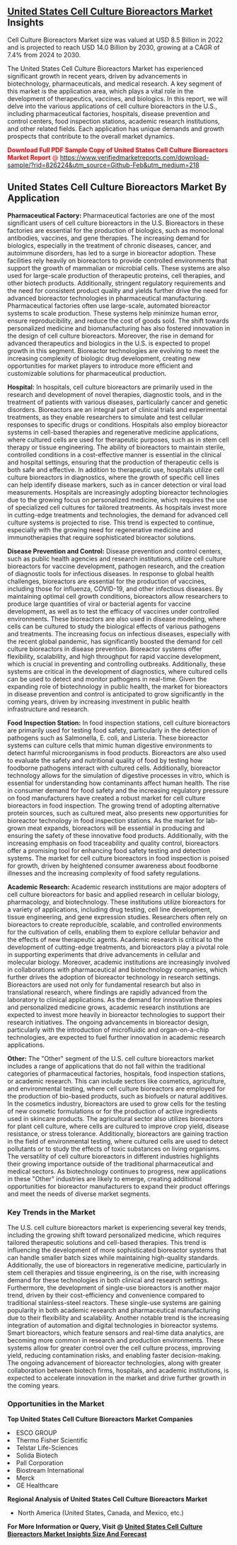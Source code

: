 <h2><a href="https://www.verifiedmarketreports.com/download-sample/?rid=826224&amp;utm_source=Github-Feb&amp;utm_medium=218" target="_blank">United States Cell Culture Bioreactors Market</a> Insights</h2><p>Cell Culture Bioreactors Market size was valued at USD 8.5 Billion in 2022 and is projected to reach USD 14.0 Billion by 2030, growing at a CAGR of 7.4% from 2024 to 2030.</p><p><p>The United States Cell Culture Bioreactors Market has experienced significant growth in recent years, driven by advancements in biotechnology, pharmaceuticals, and medical research. A key segment of this market is the application area, which plays a vital role in the development of therapeutics, vaccines, and biologics. In this report, we will delve into the various applications of cell culture bioreactors in the U.S., including pharmaceutical factories, hospitals, disease prevention and control centers, food inspection stations, academic research institutions, and other related fields. Each application has unique demands and growth prospects that contribute to the overall market dynamics. <p><span class=""><span style="color: #ff0000;"><strong>Download Full PDF Sample Copy of United States Cell Culture Bioreactors Market Report</strong> @ </span><a href="https://www.verifiedmarketreports.com/download-sample/?rid=826224&amp;utm_source=Github-Feb&amp;utm_medium=218" target="_blank">https://www.verifiedmarketreports.com/download-sample/?rid=826224&amp;utm_source=Github-Feb&amp;utm_medium=218</a></span></p></p> <h2>United States Cell Culture Bioreactors Market By Application</h2> <p><strong>Pharmaceutical Factory:</strong> Pharmaceutical factories are one of the most significant users of cell culture bioreactors in the U.S. Bioreactors in these factories are essential for the production of biologics, such as monoclonal antibodies, vaccines, and gene therapies. The increasing demand for biologics, especially in the treatment of chronic diseases, cancer, and autoimmune disorders, has led to a surge in bioreactor adoption. These facilities rely heavily on bioreactors to provide controlled environments that support the growth of mammalian or microbial cells. These systems are also used for large-scale production of therapeutic proteins, cell therapies, and other biotech products. Additionally, stringent regulatory requirements and the need for consistent product quality and yields further drive the need for advanced bioreactor technologies in pharmaceutical manufacturing. Pharmaceutical factories often use large-scale, automated bioreactor systems to scale production. These systems help minimize human error, ensure reproducibility, and reduce the cost of goods sold. The shift towards personalized medicine and biomanufacturing has also fostered innovation in the design of cell culture bioreactors. Moreover, the rise in demand for advanced therapeutics and biologics in the U.S. is expected to propel growth in this segment. Bioreactor technologies are evolving to meet the increasing complexity of biologic drug development, creating new opportunities for market players to introduce more efficient and customizable solutions for pharmaceutical production.</p> <p><strong>Hospital:</strong> In hospitals, cell culture bioreactors are primarily used in the research and development of novel therapies, diagnostic tools, and in the treatment of patients with various diseases, particularly cancer and genetic disorders. Bioreactors are an integral part of clinical trials and experimental treatments, as they enable researchers to simulate and test cellular responses to specific drugs or conditions. Hospitals also employ bioreactor systems in cell-based therapies and regenerative medicine applications, where cultured cells are used for therapeutic purposes, such as in stem cell therapy or tissue engineering. The ability of bioreactors to maintain sterile, controlled conditions in a cost-effective manner is essential in the clinical and hospital settings, ensuring that the production of therapeutic cells is both safe and effective. In addition to therapeutic use, hospitals utilize cell culture bioreactors in diagnostics, where the growth of specific cell lines can help identify disease markers, such as in cancer detection or viral load measurements. Hospitals are increasingly adopting bioreactor technologies due to the growing focus on personalized medicine, which requires the use of specialized cell cultures for tailored treatments. As hospitals invest more in cutting-edge treatments and technologies, the demand for advanced cell culture systems is projected to rise. This trend is expected to continue, especially with the growing need for regenerative medicine and immunotherapies that require sophisticated bioreactor solutions.</p> <p><strong>Disease Prevention and Control:</strong> Disease prevention and control centers, such as public health agencies and research institutions, utilize cell culture bioreactors for vaccine development, pathogen research, and the creation of diagnostic tools for infectious diseases. In response to global health challenges, bioreactors are essential for the production of vaccines, including those for influenza, COVID-19, and other infectious diseases. By maintaining optimal cell growth conditions, bioreactors allow researchers to produce large quantities of viral or bacterial agents for vaccine development, as well as to test the efficacy of vaccines under controlled environments. These bioreactors are also used in disease modeling, where cells can be cultured to study the biological effects of various pathogens and treatments. The increasing focus on infectious diseases, especially with the recent global pandemic, has significantly boosted the demand for cell culture bioreactors in disease prevention. Bioreactor systems offer flexibility, scalability, and high throughput for rapid vaccine development, which is crucial in preventing and controlling outbreaks. Additionally, these systems are critical in the development of diagnostics, where cultured cells can be used to detect and monitor pathogens in real-time. Given the expanding role of biotechnology in public health, the market for bioreactors in disease prevention and control is anticipated to grow significantly in the coming years, driven by increasing investment in public health infrastructure and research.</p> <p><strong>Food Inspection Station:</strong> In food inspection stations, cell culture bioreactors are primarily used for testing food safety, particularly in the detection of pathogens such as Salmonella, E. coli, and Listeria. These bioreactor systems can culture cells that mimic human digestive environments to detect harmful microorganisms in food products. Bioreactors are also used to evaluate the safety and nutritional quality of food by testing how foodborne pathogens interact with cultured cells. Additionally, bioreactor technology allows for the simulation of digestive processes in vitro, which is essential for understanding how contaminants affect human health. The rise in consumer demand for food safety and the increasing regulatory pressure on food manufacturers have created a robust market for cell culture bioreactors in food inspection. The growing trend of adopting alternative protein sources, such as cultured meat, also presents new opportunities for bioreactor technology in food inspection stations. As the market for lab-grown meat expands, bioreactors will be essential in producing and ensuring the safety of these innovative food products. Additionally, with the increasing emphasis on food traceability and quality control, bioreactors offer a promising tool for enhancing food safety testing and detection systems. The market for cell culture bioreactors in food inspection is poised for growth, driven by heightened consumer awareness about foodborne illnesses and the increasing complexity of food safety regulations.</p> <p><strong>Academic Research:</strong> Academic research institutions are major adopters of cell culture bioreactors for basic and applied research in cellular biology, pharmacology, and biotechnology. These institutions utilize bioreactors for a variety of applications, including drug testing, cell line development, tissue engineering, and gene expression studies. Researchers often rely on bioreactors to create reproducible, scalable, and controlled environments for the cultivation of cells, enabling them to explore cellular behavior and the effects of new therapeutic agents. Academic research is critical to the development of cutting-edge treatments, and bioreactors play a pivotal role in supporting experiments that drive advancements in cellular and molecular biology. Moreover, academic institutions are increasingly involved in collaborations with pharmaceutical and biotechnology companies, which further drives the adoption of bioreactor technology in research settings. Bioreactors are used not only for fundamental research but also in translational research, where findings are rapidly advanced from the laboratory to clinical applications. As the demand for innovative therapies and personalized medicine grows, academic research institutions are expected to invest more heavily in bioreactor technologies to support their research initiatives. The ongoing advancements in bioreactor design, particularly with the introduction of microfluidic and organ-on-a-chip technologies, are expected to fuel further innovation in academic research applications.</p> <p><strong>Other:</strong> The "Other" segment of the U.S. cell culture bioreactors market includes a range of applications that do not fall within the traditional categories of pharmaceutical factories, hospitals, food inspection stations, or academic research. This can include sectors like cosmetics, agriculture, and environmental testing, where cell culture bioreactors are employed for the production of bio-based products, such as biofuels or natural additives. In the cosmetics industry, bioreactors are used to grow cells for the testing of new cosmetic formulations or for the production of active ingredients used in skincare products. The agricultural sector also utilizes bioreactors for plant cell culture, where cells are cultured to improve crop yield, disease resistance, or stress tolerance. Additionally, bioreactors are gaining traction in the field of environmental testing, where cultured cells are used to detect pollutants or to study the effects of toxic substances on living organisms. The versatility of cell culture bioreactors in different industries highlights their growing importance outside of the traditional pharmaceutical and medical sectors. As biotechnology continues to progress, new applications in these "Other" industries are likely to emerge, creating additional opportunities for bioreactor manufacturers to expand their product offerings and meet the needs of diverse market segments.</p> <h3>Key Trends in the Market</h3> <p>The U.S. cell culture bioreactors market is experiencing several key trends, including the growing shift toward personalized medicine, which requires tailored therapeutic solutions and cell-based therapies. This trend is influencing the development of more sophisticated bioreactor systems that can handle smaller batch sizes while maintaining high-quality standards. Additionally, the use of bioreactors in regenerative medicine, particularly in stem cell therapies and tissue engineering, is on the rise, with increasing demand for these technologies in both clinical and research settings. Furthermore, the development of single-use bioreactors is another major trend, driven by their cost-efficiency and convenience compared to traditional stainless-steel reactors. These single-use systems are gaining popularity in both academic research and pharmaceutical manufacturing due to their flexibility and scalability. Another notable trend is the increasing integration of automation and digital technologies in bioreactor systems. Smart bioreactors, which feature sensors and real-time data analytics, are becoming more common in research and production environments. These systems allow for greater control over the cell culture process, improving yield, reducing contamination risks, and enabling faster decision-making. The ongoing advancement of bioreactor technologies, along with greater collaboration between biotech firms, hospitals, and academic institutions, is expected to accelerate innovation in the market and drive further growth in the coming years.</p> <h3>Opportunities in the Market</h3> </p><p><strong>Top United States Cell Culture Bioreactors Market Companies</strong></p><div data-test-id=""><p><li>ESCO GROUP</li><li> Thermo Fisher Scientific</li><li> Telstar Life-Sciences</li><li> Solida Biotech</li><li> Pall Corporation</li><li> Biostream International</li><li> Merck</li><li> GE Healthcare</li></p><div><strong>Regional Analysis of&nbsp;United States Cell Culture Bioreactors Market</strong></div><ul><li dir="ltr"><p dir="ltr">North America&nbsp;(United States, Canada, and Mexico, etc.)</p></li></ul><p><strong>For More Information or Query, Visit @&nbsp;</strong><strong><a href="https://www.verifiedmarketreports.com/product/cell-culture-bioreactors-market/?utm_source=Github-Feb&amp;utm_medium=218" target="_blank">United States Cell Culture Bioreactors Market Insights Size And Forecast</a></strong></p></div>
